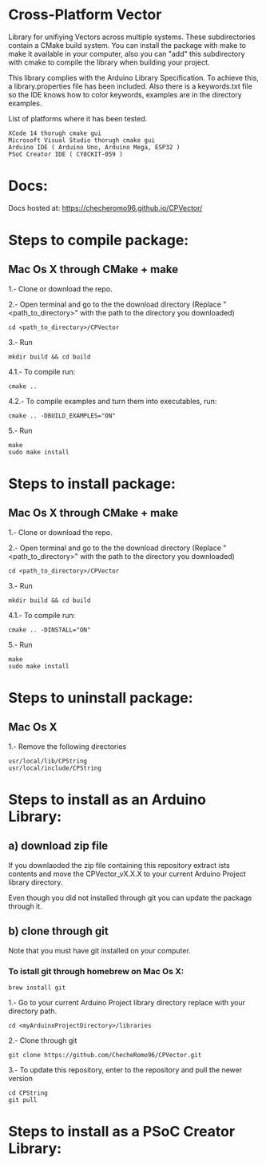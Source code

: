 # Cross-Platform Vector

Library for unifiying Vectors across multiple systems. These subdirectories contain a CMake build system. You can install the package with make to make it available in your computer, also you can "add" this subdirectory with cmake to compile the library when building your project. 

This library complies with the Arduino Library Specification. To achieve this, a library.properties file has been included. Also there is a keywords.txt file so the IDE knows how to color keywords, examples are in the directory examples.

List of platforms where it has been tested.

	XCode 14 thorugh cmake gui
	Microsoft Visual Studio thorugh cmake gui
	Arduino IDE ( Arduino Uno, Arduino Mega, ESP32 )
	PSoC Creator IDE ( CY8CKIT-059 )

# Docs:

Docs hosted at: https://checheromo96.github.io/CPVector/

# Steps to compile package:

## Mac Os X through CMake + make

1.- Clone or download the repo.

2.- Open terminal and go to the the download directory (Replace "<path_to_directory>" with the path to the directory you downloaded) 

    cd <path_to_directory>/CPVector

3.- Run 

	mkdir build && cd build

4.1.- To compile run: 
	
	cmake ..

4.2.- To compile examples and turn them into executables, run: 
	
	cmake .. -DBUILD_EXAMPLES="ON"

5.- Run 
	
	make	
	sudo make install


# Steps to install package:

## Mac Os X through CMake + make

1.- Clone or download the repo.

2.- Open terminal and go to the the download directory (Replace "<path_to_directory>" with the path to the directory you downloaded) 

    cd <path_to_directory>/CPVector

3.- Run 

	mkdir build && cd build

4.1.- To compile run: 
	
	cmake .. -DINSTALL="ON"

5.- Run 
	
	make	
	sudo make install

# Steps to uninstall package:

## Mac Os X

1.- Remove the following directories

	usr/local/lib/CPString
	usr/local/include/CPString

# Steps to install as an Arduino Library:

## a) download zip file

If you downlaoded the zip file containing this repository extract ists contents and move the CPVector_vX.X.X to your current Arduino Project library directory.

Even though you did not installed through git you can update the package through it.

## b) clone through git

Note that you must have git installed on your computer. 

### To istall git through homebrew on Mac Os X:

	brew install git

1.- Go to your current Arduino Project library directory replace <myArduinoProjectDirectory> with your directory path.

	cd <myArduinoProjectDirectory>/libraries

2.- Clone through git

	git clone https://github.com/ChecheRomo96/CPVector.git

3.- To update this repository, enter to the repository and pull the newer version

	cd CPString
	git pull

# Steps to install as a PSoC Creator Library:
